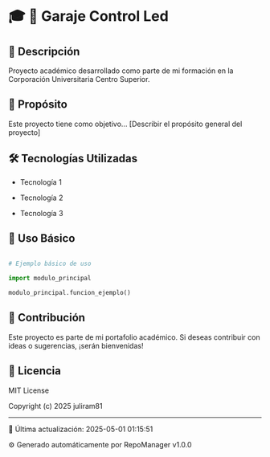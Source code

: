 # 🎓 📁 Garaje Control Led

## 📝 Descripción

Proyecto académico desarrollado como parte de mi formación en la Corporación Universitaria Centro Superior.


## 🎯 Propósito

Este proyecto tiene como objetivo... [Describir el propósito general del proyecto]


## 🛠 Tecnologías Utilizadas

- Tecnología 1

- Tecnología 2

- Tecnología 3


## 🚀 Uso Básico

```python

# Ejemplo básico de uso

import modulo_principal

modulo_principal.funcion_ejemplo()

```


## 🤝 Contribución

Este proyecto es parte de mi portafolio académico. Si deseas contribuir con ideas o sugerencias, ¡serán bienvenidas!


## 📄 Licencia

MIT License


Copyright (c) 2025 juliram81


---

🔄 Última actualización: 2025-05-01 01:15:51

⚙️ Generado automáticamente por RepoManager v1.0.0
